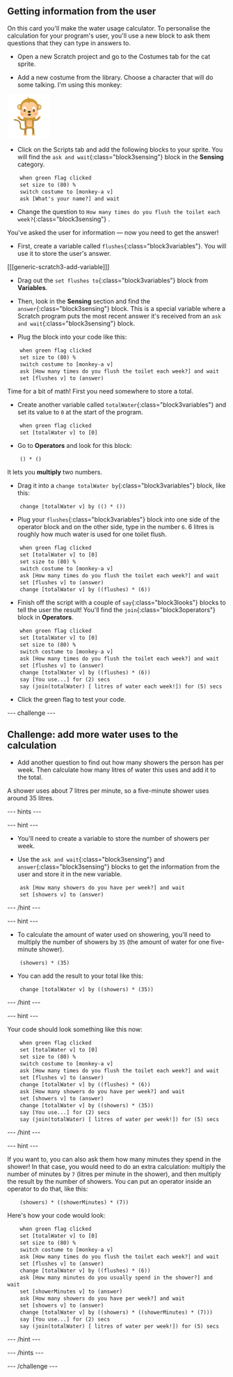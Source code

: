 ## Getting information from the user

On this card you'll make the water usage calculator. To personalise the calculation for your program's user, you'll use a new block to ask them questions that they can type in answers to.

+ Open a new Scratch project and go to the Costumes tab for the cat sprite.

+ Add a new costume from the library. Choose a character that will do some talking. I'm using this monkey:

![The talking monkey costume](images/askMonkeyCostume.png)

+ Click on the Scripts tab and add the following blocks to your sprite. You will find the `ask and wait`{:class="block3sensing"} block in the **Sensing** category.

```blocks3
    when green flag clicked
    set size to (80) %
    switch costume to [monkey-a v]
    ask [What's your name?] and wait
```

+ Change the question to `How many times do you flush the toilet each week?`{:class="block3sensing"} .

You've asked the user for information — now you need to get the answer! 

+ First, create a variable called `flushes`{:class="block3variables"}. You will use it to store the user's answer.

[[[generic-scratch3-add-variable]]]

+ Drag out the `set flushes to`{:class="block3variables"} block from **Variables**.

+ Then, look in the **Sensing** section and find the `answer`{:class="block3sensing"} block. This is a special variable where a Scratch program puts the most recent answer it's received from an `ask and wait`{:class="block3sensing"} block.

+ Plug the block into your code like this:

```blocks3
    when green flag clicked
    set size to (80) %
    switch costume to [monkey-a v]
    ask [How many times do you flush the toilet each week?] and wait
    set [flushes v] to (answer)
```

Time for a bit of math! First you need somewhere to store a total.

+ Create another variable called `totalWater`{:class="block3variables"} and set its value to `0` at the start of the program.

```blocks3
    when green flag clicked
    set [totalWater v] to [0]
```

+ Go to **Operators** and look for this block:

```blocks3
    () * ()
```

It lets you **multiply** two numbers.

+ Drag it into a `change totalWater by`{:class="block3variables"} block, like this:

```blocks3
    change [totalWater v] by (() * ())
```

+ Plug your `flushes`{:class="block3variables"} block into one side of the operator block and on the other side, type in the number `6`. 6 litres is roughly how much water is used for one toilet flush.

```blocks3
    when green flag clicked
    set [totalWater v] to [0]
    set size to (80) %
    switch costume to [monkey-a v]
    ask [How many times do you flush the toilet each week?] and wait
    set [flushes v] to (answer)
    change [totalWater v] by ((flushes) * (6))
```

+ Finish off the script with a couple of `say`{:class="block3looks"} blocks to tell the user the result! You'll find the `join`{:class="block3operators"} block in **Operators**.

```blocks3
    when green flag clicked
    set [totalWater v] to [0]
    set size to (80) %
    switch costume to [monkey-a v]
    ask [How many times do you flush the toilet each week?] and wait
    set [flushes v] to (answer)
    change [totalWater v] by ((flushes) * (6))
    say [You use...] for (2) secs
    say (join(totalWater) [ litres of water each week!]) for (5) secs
```

+ Click the green flag to test your code.

--- challenge ---

## Challenge: add more water uses to the calculation

+ Add another question to find out how many showers the person has per week. Then calculate how many litres of water this uses and add it to the total. 

A shower uses about 7 litres per minute, so a five-minute shower uses around 35 litres.

--- hints ---

--- hint ---

+ You'll need to create a variable to store the number of showers per week. 

+ Use the `ask and wait`{:class="block3sensing"} and `answer`{:class="block3sensing"} blocks to get the information from the user and store it in the new variable.

```blocks3
    ask [How many showers do you have per week?] and wait
    set [showers v] to (answer)
```

--- /hint ---

--- hint ---

+ To calculate the amount of water used on showering, you'll need to multiply the number of showers by `35` (the amount of water for one five-minute shower).

```blocks3
    (showers) * (35)
```

+ You can add the result to your total like this:

```blocks3
    change [totalWater v] by ((showers) * (35))
```

--- /hint ---

--- hint ---

Your code should look something like this now:

```blocks3
    when green flag clicked
    set [totalWater v] to [0]
    set size to (80) %
    switch costume to [monkey-a v]
    ask [How many times do you flush the toilet each week?] and wait
    set [flushes v] to (answer)
    change [totalWater v] by ((flushes) * (6))
    ask [How many showers do you have per week?] and wait
    set [showers v] to (answer)
    change [totalWater v] by ((showers) * (35))
    say [You use...] for (2) secs
    say (join(totalWater) [ litres of water per week!]) for (5) secs
```

--- /hint ---

--- hint ---

If you want to, you can also ask them how many minutes they spend in the shower! In that case, you would need to do an extra calculation: multiply the number of minutes by `7` (litres per minute in the shower), and then multiply the result by the number of showers. You can put an operator inside an operator to do that, like this:

```blocks3
    (showers) * ((showerMinutes) * (7))
```

Here's how your code would look:

```blocks3
    when green flag clicked
    set [totalWater v] to [0]
    set size to (80) %
    switch costume to [monkey-a v]
    ask [How many times do you flush the toilet each week?] and wait
    set [flushes v] to (answer)
    change [totalWater v] by ((flushes) * (6))
    ask [How many minutes do you usually spend in the shower?] and wait
    set [showerMinutes v] to (answer)
    ask [How many showers do you have per week?] and wait
    set [showers v] to (answer)
    change [totalWater v] by ((showers) * ((showerMinutes) * (7)))
    say [You use...] for (2) secs
    say (join(totalWater) [ litres of water per week!]) for (5) secs
```
--- /hint ---

--- /hints ---

--- /challenge ---

